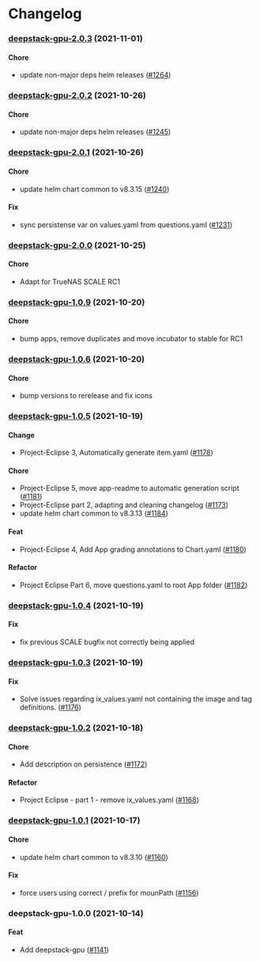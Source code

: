 # Changelog<br>


<a name="deepstack-gpu-2.0.3"></a>
### [deepstack-gpu-2.0.3](https://github.com/truecharts/apps/compare/deepstack-gpu-2.0.2...deepstack-gpu-2.0.3) (2021-11-01)

#### Chore

* update non-major deps helm releases ([#1264](https://github.com/truecharts/apps/issues/1264))



<a name="deepstack-gpu-2.0.2"></a>
### [deepstack-gpu-2.0.2](https://github.com/truecharts/apps/compare/deepstack-gpu-2.0.1...deepstack-gpu-2.0.2) (2021-10-26)

#### Chore

* update non-major deps helm releases ([#1245](https://github.com/truecharts/apps/issues/1245))



<a name="deepstack-gpu-2.0.1"></a>
### [deepstack-gpu-2.0.1](https://github.com/truecharts/apps/compare/deepstack-gpu-2.0.0...deepstack-gpu-2.0.1) (2021-10-26)

#### Chore

* update helm chart common to v8.3.15 ([#1240](https://github.com/truecharts/apps/issues/1240))

#### Fix

* sync persistense var on values.yaml from questions.yaml ([#1231](https://github.com/truecharts/apps/issues/1231))



<a name="deepstack-gpu-2.0.0"></a>
### [deepstack-gpu-2.0.0](https://github.com/truecharts/apps/compare/deepstack-gpu-1.0.9...deepstack-gpu-2.0.0) (2021-10-25)

#### Chore

* Adapt for TrueNAS SCALE RC1



<a name="deepstack-gpu-1.0.9"></a>
### [deepstack-gpu-1.0.9](https://github.com/truecharts/apps/compare/deepstack-gpu-1.0.8...deepstack-gpu-1.0.9) (2021-10-20)

#### Chore

* bump apps, remove duplicates and move incubator to stable for RC1



<a name="deepstack-gpu-1.0.6"></a>
### [deepstack-gpu-1.0.6](https://github.com/truecharts/apps/compare/deepstack-gpu-1.0.5...deepstack-gpu-1.0.6) (2021-10-20)

#### Chore

* bump versions to rerelease and fix icons



<a name="deepstack-gpu-1.0.5"></a>
### [deepstack-gpu-1.0.5](https://github.com/truecharts/apps/compare/deepstack-gpu-1.0.4...deepstack-gpu-1.0.5) (2021-10-19)

#### Change

* Project-Eclipse 3, Automatically generate item.yaml ([#1178](https://github.com/truecharts/apps/issues/1178))

#### Chore

* Project-Eclipse 5, move app-readme to automatic generation script ([#1181](https://github.com/truecharts/apps/issues/1181))
* Project-Eclipse part 2, adapting and cleaning changelog ([#1173](https://github.com/truecharts/apps/issues/1173))
* update helm chart common to v8.3.13 ([#1184](https://github.com/truecharts/apps/issues/1184))

#### Feat

* Project-Eclipse 4, Add App grading annotations to Chart.yaml ([#1180](https://github.com/truecharts/apps/issues/1180))

#### Refactor

* Project Eclipse Part 6, move questions.yaml to root App folder ([#1182](https://github.com/truecharts/apps/issues/1182))



<a name="deepstack-gpu-1.0.4"></a>
### [deepstack-gpu-1.0.4](https://github.com/truecharts/apps/compare/deepstack-gpu-1.0.3...deepstack-gpu-1.0.4) (2021-10-19)

#### Fix

* fix previous SCALE bugfix not correctly being applied



<a name="deepstack-gpu-1.0.3"></a>
### [deepstack-gpu-1.0.3](https://github.com/truecharts/apps/compare/deepstack-gpu-1.0.2...deepstack-gpu-1.0.3) (2021-10-19)

#### Fix

* Solve issues regarding ix_values.yaml not containing the image and tag definitions. ([#1176](https://github.com/truecharts/apps/issues/1176))



<a name="deepstack-gpu-1.0.2"></a>
### [deepstack-gpu-1.0.2](https://github.com/truecharts/apps/compare/deepstack-gpu-1.0.1...deepstack-gpu-1.0.2) (2021-10-18)

#### Chore

* Add description on persistence ([#1172](https://github.com/truecharts/apps/issues/1172))

#### Refactor

* Project Eclipse - part 1 - remove ix_values.yaml ([#1168](https://github.com/truecharts/apps/issues/1168))



<a name="deepstack-gpu-1.0.1"></a>
### [deepstack-gpu-1.0.1](https://github.com/truecharts/apps/compare/deepstack-gpu-1.0.0...deepstack-gpu-1.0.1) (2021-10-17)

#### Chore

* update helm chart common to v8.3.10 ([#1160](https://github.com/truecharts/apps/issues/1160))

#### Fix

* force users using correct / prefix for mounPath ([#1156](https://github.com/truecharts/apps/issues/1156))



<a name="deepstack-gpu-1.0.0"></a>
### deepstack-gpu-1.0.0 (2021-10-14)

#### Feat

* Add deepstack-gpu ([#1141](https://github.com/truecharts/apps/issues/1141))
